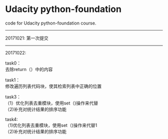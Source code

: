 # Udacity python-foundation
code for Udacity python-foundation course.

-----------------------------------------------
20171021: 
第一次提交

-----------------------------------------------
20171022:

task0：<br />
去除return（）中的内容

task1：<br />
修改遍历列表代码块，使其检索列表中正确的位置

task3：<br />
（1）优化列表去重模块，使用set（)操作来代替
<br />（2)补充对统计结果的排序功能

task4:<br />
（1)优化列表去重模块，使用set（)操作来代替1
<br />（2)补充对统计结果的排序功能
